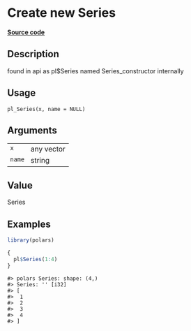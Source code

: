 
# Create new Series

[**Source code**](https://github.com/pola-rs/r-polars/tree/main/R/series__series.R#L66)

## Description

found in api as pl$Series named Series_constructor internally

## Usage

<pre><code class='language-R'>pl_Series(x, name = NULL)
</code></pre>

## Arguments

<table>
<tr>
<td style="white-space: nowrap; font-family: monospace; vertical-align: top">
<code id="pl_Series_:_x">x</code>
</td>
<td>
any vector
</td>
</tr>
<tr>
<td style="white-space: nowrap; font-family: monospace; vertical-align: top">
<code id="pl_Series_:_name">name</code>
</td>
<td>
string
</td>
</tr>
</table>

## Value

Series

## Examples

``` r
library(polars)

{
  pl$Series(1:4)
}
```

    #> polars Series: shape: (4,)
    #> Series: '' [i32]
    #> [
    #>  1
    #>  2
    #>  3
    #>  4
    #> ]
